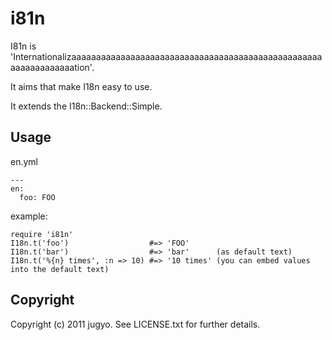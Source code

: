i81n
====

I81n is 'Internationalizaaaaaaaaaaaaaaaaaaaaaaaaaaaaaaaaaaaaaaaaaaaaaaaaaaaaaaaaaaaaaaaation'.

It aims that make I18n easy to use.

It extends the I18n::Backend::Simple.

Usage
----

en.yml

    ---
    en:
      foo: FOO

example:

    require 'i81n'
    I18n.t('foo')                  #=> 'FOO'
    I18n.t('bar')                  #=> 'bar'      (as default text)
    I18n.t('%{n} times', :n => 10) #=> '10 times' (you can embed values into the default text)

Copyright
----

Copyright (c) 2011 jugyo. See LICENSE.txt for further details.